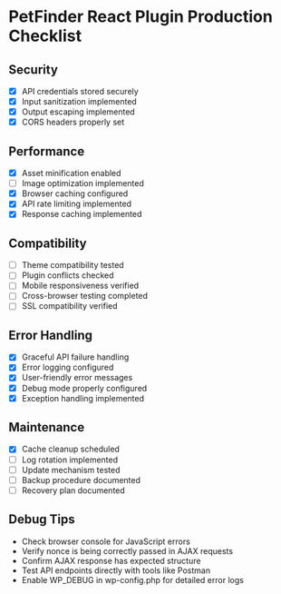 # PetFinder React Plugin Production Checklist


## Security
- [x] API credentials stored securely
- [x] Input sanitization implemented
- [x] Output escaping implemented
- [x] CORS headers properly set

## Performance
- [x] Asset minification enabled
- [ ] Image optimization implemented
- [x] Browser caching configured
- [x] API rate limiting implemented
- [x] Response caching implemented

## Compatibility
- [ ] Theme compatibility tested
- [ ] Plugin conflicts checked
- [ ] Mobile responsiveness verified
- [ ] Cross-browser testing completed
- [ ] SSL compatibility verified

## Error Handling
- [x] Graceful API failure handling
- [x] Error logging configured
- [x] User-friendly error messages
- [x] Debug mode properly configured
- [x] Exception handling implemented

## Maintenance
- [x] Cache cleanup scheduled
- [ ] Log rotation implemented
- [ ] Update mechanism tested
- [ ] Backup procedure documented
- [ ] Recovery plan documented

## Debug Tips
- Check browser console for JavaScript errors
- Verify nonce is being correctly passed in AJAX requests
- Confirm AJAX response has expected structure
- Test API endpoints directly with tools like Postman
- Enable WP_DEBUG in wp-config.php for detailed error logs